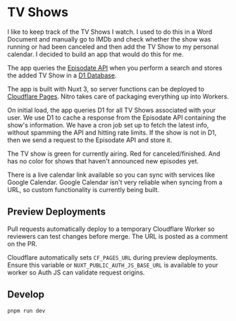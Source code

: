 # TV Shows

I like to keep track of the TV Shows I watch. I used to do this in a Word Document and manually go to IMDb and check whether the show was running or had been canceled and then add the TV Show to my personal calendar. I decided to build an app that would do this for me.

The app queries the [Episodate API](https://www.episodate.com/api) when you perform a search and stores the added TV Show in a [D1 Database](https://www.cloudflare.com/en-gb/develop-platform/d1/).

The app is built with Nuxt 3, so server functions can be deployed to [Cloudflare Pages](https://pages.cloudflare.com/). Nitro takes care of packaging everything up into Workers.

On initial load, the app queries D1 for all TV Shows associated with your user. We use D1 to cache a response from the Episodate API containing the show's information. We have a cron job set up to fetch the latest info, without spamming the API and hitting rate limits. If the show is not in D1, then we send a request to the Episodate API and store it.

The TV show is green for currently airing. Red for canceled/finished. And has no color for shows that haven't announced new episodes yet.

There is a live calendar link available so you can sync with services like Google Calendar. Google Calendar isn't very reliable when syncing from a URL, so custom functionality is currently being built.

## Preview Deployments

Pull requests automatically deploy to a temporary Cloudflare Worker so reviewers can test changes before merge. The URL is posted as a comment on the PR.

Cloudflare automatically sets `CF_PAGES_URL` during preview deployments.
Ensure this variable or `NUXT_PUBLIC_AUTH_JS_BASE_URL` is available to your worker so Auth JS can validate request origins.


## Develop

``` pnpm run dev ```
